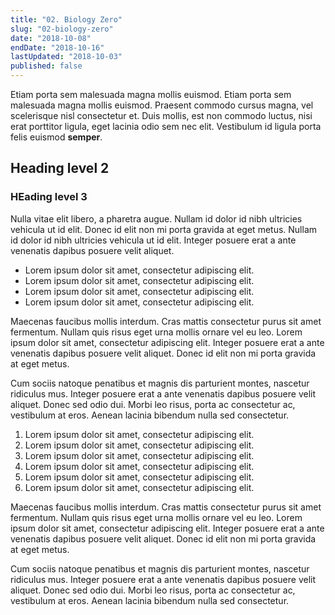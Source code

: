 ```yaml
---
title: "02. Biology Zero"
slug: "02-biology-zero"
date: "2018-10-08"
endDate: "2018-10-16"
lastUpdated: "2018-10-03"
published: false
---
```


Etiam porta sem malesuada magna mollis euismod. Etiam porta sem malesuada magna mollis euismod. Praesent commodo cursus magna, vel scelerisque nisl consectetur et. Duis mollis, est non commodo luctus, nisi erat porttitor ligula, eget lacinia odio sem nec elit. Vestibulum id ligula porta felis euismod **semper**.

## Heading level 2


### HEading level 3



Nulla vitae elit libero, a pharetra augue. Nullam id dolor id nibh ultricies vehicula ut id elit. Donec id elit non mi porta gravida at eget metus. Nullam id dolor id nibh ultricies vehicula ut id elit. Integer posuere erat a ante venenatis dapibus posuere velit aliquet.

- Lorem ipsum dolor sit amet, consectetur adipiscing elit.
- Lorem ipsum dolor sit amet, consectetur adipiscing elit.
- Lorem ipsum dolor sit amet, consectetur adipiscing elit.
- Lorem ipsum dolor sit amet, consectetur adipiscing elit.

Maecenas faucibus mollis interdum. Cras mattis consectetur purus sit amet fermentum. Nullam quis risus eget urna mollis ornare vel eu leo. Lorem ipsum dolor sit amet, consectetur adipiscing elit. Integer posuere erat a ante venenatis dapibus posuere velit aliquet. Donec id elit non mi porta gravida at eget metus.

Cum sociis natoque penatibus et magnis dis parturient montes, nascetur ridiculus mus. Integer posuere erat a ante venenatis dapibus posuere velit aliquet. Donec sed odio dui. Morbi leo risus, porta ac consectetur ac, vestibulum at eros. Aenean lacinia bibendum nulla sed consectetur.

1. Lorem ipsum dolor sit amet, consectetur adipiscing elit.
2. Lorem ipsum dolor sit amet, consectetur adipiscing elit.
3. Lorem ipsum dolor sit amet, consectetur adipiscing elit.
4. Lorem ipsum dolor sit amet, consectetur adipiscing elit.
5. Lorem ipsum dolor sit amet, consectetur adipiscing elit.
6. Lorem ipsum dolor sit amet, consectetur adipiscing elit.

Maecenas faucibus mollis interdum. Cras mattis consectetur purus sit amet fermentum. Nullam quis risus eget urna mollis ornare vel eu leo. Lorem ipsum dolor sit amet, consectetur adipiscing elit. Integer posuere erat a ante venenatis dapibus posuere velit aliquet. Donec id elit non mi porta gravida at eget metus.

Cum sociis natoque penatibus et magnis dis parturient montes, nascetur ridiculus mus. Integer posuere erat a ante venenatis dapibus posuere velit aliquet. Donec sed odio dui. Morbi leo risus, porta ac consectetur ac, vestibulum at eros. Aenean lacinia bibendum nulla sed consectetur.
